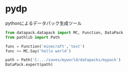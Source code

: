 # pydp

pythonによるデータパック生成ツール


```python
from datapack.datapack import MC, Function, DataPack
from pathlib import Path

func = Function('minecraft','test')
func += MC.Say('hello world')

path = Path('C:.../saves/myworld/datapacks/mypack')
DataPack.export(path)
```
